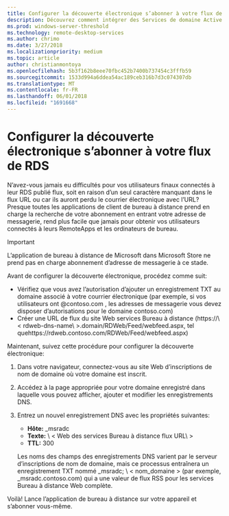 ```yaml
---
title: Configurer la découverte électronique s’abonner à votre flux de RDS
description: Découvrez comment intégrer des Services de domaine Active Directory de Azure dans votre déploiement RDS.
ms.prod: windows-server-threshold
ms.technology: remote-desktop-services
ms.author: chrimo
ms.date: 3/27/2018
ms.localizationpriority: medium
ms.topic: article
author: christianmontoya
ms.openlocfilehash: 5b3f162b8eee70fbc452b7400b737454c3fffb59
ms.sourcegitcommit: 1533d994a6ddea54ac189ceb316b7d3c074307db
ms.translationtype: MT
ms.contentlocale: fr-FR
ms.lasthandoff: 06/01/2018
ms.locfileid: "1691668"
---
```

# <a name="set-up-email-discovery-to-subscribe-to-your-rds-feed"></a>Configurer la découverte électronique s’abonner à votre flux de RDS

N’avez-vous jamais eu difficultés pour vos utilisateurs finaux connectés à leur RDS publié flux, soit en raison d’un seul caractère manquant dans le flux URL ou car ils auront perdu le courrier électronique avec l’URL? Presque toutes les applications de client de bureau à distance prend en charge la recherche de votre abonnement en entrant votre adresse de messagerie, rend plus facile que jamais pour obtenir vos utilisateurs connectés à leurs RemoteApps et les ordinateurs de bureau.

>[!IMPORTANT]
>L’application de bureau à distance de Microsoft dans Microsoft Store ne prend pas en charge abonnement d’adresse de messagerie à ce stade.

Avant de configurer la découverte électronique, procédez comme suit:

- Vérifiez que vous avez l’autorisation d’ajouter un enregistrement TXT au domaine associé à votre courrier électronique (par exemple, si vos utilisateurs ont @contoso.com , les adresses de messagerie vous devez disposer d’autorisations pour le domaine contoso.com)
- Créer une URL de flux du site Web services Bureau à distance (https://\ < rdweb-dns-name\ >.domain/RDWeb/Feed/webfeed.aspx, tel quehttps://rdweb.contoso.com/RDWeb/Feed/webfeed.aspx)

Maintenant, suivez cette procédure pour configurer la découverte électronique:

1. Dans votre navigateur, connectez-vous au site Web d’inscriptions de nom de domaine où votre domaine est inscrit.
2. Accédez à la page appropriée pour votre domaine enregistré dans laquelle vous pouvez afficher, ajouter et modifier les enregistrements DNS.
3. Entrez un nouvel enregistrement DNS avec les propriétés suivantes:
   - **Hôte:** _msradc
   - **Texte:** \ < Web des services Bureau à distance flux URL\ >
   - **TTL:** 300

   Les noms des champs des enregistrements DNS varient par le serveur d’inscriptions de nom de domaine, mais ce processus entraînera un enregistrement TXT nommé _msradc; \ < nom_domaine > (par exemple, _msradc.contoso.com) qui a une valeur de flux RSS pour les services Bureau à distance Web complète.

Voilà! Lance l’application de bureau à distance sur votre appareil et s’abonner vous-même.